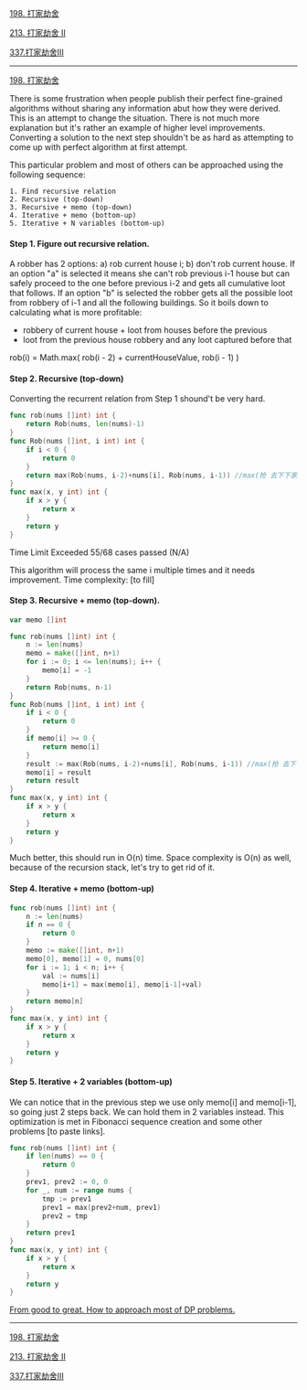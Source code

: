 
[198. 打家劫舍](https://leetcode-cn.com/problems/house-robber/)

[213. 打家劫舍 II](https://leetcode-cn.com/problems/house-robber-ii/)

[337.打家劫舍III](https://leetcode-cn.com/problems/house-robber-iii/)

---

[198. 打家劫舍](https://leetcode-cn.com/problems/house-robber/)

There is some frustration when people publish their perfect fine-grained algorithms without sharing any information abut how they were derived. This is an attempt to change the situation. There is not much more explanation but it's rather an example of higher level improvements. Converting a solution to the next step shouldn't be as hard as attempting to come up with perfect algorithm at first attempt.

This particular problem and most of others can be approached using the following sequence:

    1. Find recursive relation
    2. Recursive (top-down)
    3. Recursive + memo (top-down)
    4. Iterative + memo (bottom-up)
    5. Iterative + N variables (bottom-up)

#### Step 1. Figure out recursive relation.
A robber has 2 options: a) rob current house i; b) don't rob current house.
If an option "a" is selected it means she can't rob previous i-1 house but can safely proceed to the one before previous i-2 and gets all cumulative loot that follows.
If an option "b" is selected the robber gets all the possible loot from robbery of i-1 and all the following buildings.
So it boils down to calculating what is more profitable:

- robbery of current house + loot from houses before the previous
- loot from the previous house robbery and any loot captured before that

rob(i) = Math.max( rob(i - 2) + currentHouseValue, rob(i - 1) )

#### Step 2. Recursive (top-down)
Converting the recurrent relation from Step 1 shound't be very hard.

```go
func rob(nums []int) int {
	return Rob(nums, len(nums)-1)
}
func Rob(nums []int, i int) int {
	if i < 0 {
		return 0
	}
	return max(Rob(nums, i-2)+nums[i], Rob(nums, i-1)) //max(抢 去下下家，不抢 去下家)
}
func max(x, y int) int {
	if x > y {
		return x
	}
	return y
}
```
Time Limit Exceeded
55/68 cases passed (N/A)

This algorithm will process the same i multiple times and it needs improvement. Time complexity: [to fill]


#### Step 3. Recursive + memo (top-down).

```go
var memo []int

func rob(nums []int) int {
	n := len(nums)
	memo = make([]int, n+1)
	for i := 0; i <= len(nums); i++ {
		memo[i] = -1
	}
	return Rob(nums, n-1)
}
func Rob(nums []int, i int) int {
	if i < 0 {
		return 0
	}
	if memo[i] >= 0 {
		return memo[i]
	}
	result := max(Rob(nums, i-2)+nums[i], Rob(nums, i-1)) //max(抢 去下下家，不抢 去下家)
	memo[i] = result
	return result
}
func max(x, y int) int {
	if x > y {
		return x
	}
	return y
}
```


Much better, this should run in O(n) time. Space complexity is O(n) as well, because of the recursion stack, let's try to get rid of it.


#### Step 4. Iterative + memo (bottom-up)

```go
func rob(nums []int) int {
	n := len(nums)
	if n == 0 {
		return 0
	}
	memo := make([]int, n+1)
	memo[0], memo[1] = 0, nums[0]
	for i := 1; i < n; i++ {
		val := nums[i]
		memo[i+1] = max(memo[i], memo[i-1]+val)
	}
	return memo[n]
}
func max(x, y int) int {
	if x > y {
		return x
	}
	return y
}
```

#### Step 5. Iterative + 2 variables (bottom-up)
We can notice that in the previous step we use only memo[i] and memo[i-1], so going just 2 steps back. We can hold them in 2 variables instead. This optimization is met in Fibonacci sequence creation and some other problems [to paste links].

```go
func rob(nums []int) int {
	if len(nums) == 0 {
		return 0
	}
	prev1, prev2 := 0, 0
	for _, num := range nums {
		tmp := prev1
		prev1 = max(prev2+num, prev1)
		prev2 = tmp
	}
	return prev1
}
func max(x, y int) int {
	if x > y {
		return x
	}
	return y
}

```

[From good to great. How to approach most of DP problems.](https://leetcode.com/problems/house-robber/discuss/156523/From-good-to-great.-How-to-approach-most-of-DP-problems.)

------


[198. 打家劫舍](https://leetcode-cn.com/problems/house-robber/)



[213. 打家劫舍 II](https://leetcode-cn.com/problems/house-robber-ii/)

[337.打家劫舍III](https://leetcode-cn.com/problems/house-robber-iii/)


